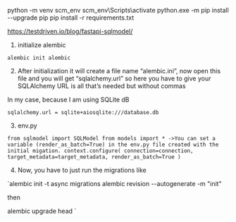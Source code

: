 python -m venv scm_env
scm_env\Scripts\activate
python.exe -m pip install --upgrade pip
pip install -r requirements.txt

https://testdriven.io/blog/fastapi-sqlmodel/

1. initialize alembic

`alembic init alembic`

2. After initialization it will create a file name “alembic.ini”, now open this file and you will get “sqlalchemy.url” so here you have to give your SQLAlchemy URL is all that’s needed but without commas

In my case, because I am using SQLite dB

`sqlalchemy.url = sqlite+aiosqlite:///database.db`

3. env.py 

`from sqlmodel import SQLModel
from models import *
->You can set a variable (render_as_batch=True) in the env.py file created with the initial migation.
context.configure(
    connection=connection,
    target_metadata=target_metadata,
    render_as_batch=True
)`


4. Now, you have to just run the migrations like

`alembic init -t async migrations 
alembic revision --autogenerate -m "init"

then

alembic upgrade head
`
